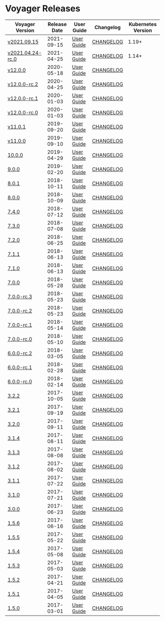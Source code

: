 # Voyager Releases

| Voyager Version | Release Date | User Guide | Changelog | Kubernetes Version |
|--------------------------- | ------------ | ---------- | --------- | ------------------ |
| [v2021.09.15](https:/github.com/voyagermesh/CHANGELOG/releases/tag/v2021.09.15) | 2021-09-15 | [User Guide](https://voyagermesh.com/docs/v2021.09.15) | [CHANGELOG](/releases/v2021.09.15/README.md) | 1.19+ |
| [v2021.04.24-rc.0](https:/github.com/voyagermesh/CHANGELOG/releases/tag/v2021.04.24-rc.0) | 2021-04-25 | [User Guide](https://voyagermesh.com/docs/v2021.04.24-rc.0) | [CHANGELOG](/releases/v2021.04.24-rc.0/README.md) | 1.14+ |
| [v12.0.0](https://github.com/voyagermesh/voyager/releases/tag/v12.0.0) | 2020-05-18 | [User Guide](https://voyagermesh.com/docs/v12.0.0) | [CHANGELOG](https://github.com/voyagermesh/voyager/releases/tag/v12.0.0) |  |
| [v12.0.0-rc.2](https://github.com/voyagermesh/voyager/releases/tag/v12.0.0-rc.2) | 2020-04-25 | [User Guide](https://voyagermesh.com/docs/v12.0.0-rc.2) | [CHANGELOG](https://github.com/voyagermesh/voyager/releases/tag/v12.0.0-rc.2) |  |
| [v12.0.0-rc.1](https://github.com/voyagermesh/voyager/releases/tag/v12.0.0-rc.1) | 2020-01-03 | [User Guide](https://voyagermesh.com/docs/v12.0.0-rc.1) | [CHANGELOG](https://github.com/voyagermesh/voyager/releases/tag/v12.0.0-rc.1) |  |
| [v12.0.0-rc.0](https://github.com/voyagermesh/voyager/releases/tag/v12.0.0-rc.0) | 2020-01-03 | [User Guide](https://voyagermesh.com/docs/v12.0.0-rc.0) | [CHANGELOG](https://github.com/voyagermesh/voyager/releases/tag/v12.0.0-rc.0) |  |
| [v11.0.1](https://github.com/voyagermesh/voyager/releases/tag/v11.0.1) | 2019-09-20 | [User Guide](https://voyagermesh.com/docs/v11.0.1) | [CHANGELOG](https://github.com/voyagermesh/voyager/releases/tag/v11.0.1) |  |
| [v11.0.0](https://github.com/voyagermesh/voyager/releases/tag/v11.0.0) | 2019-09-10 | [User Guide](https://voyagermesh.com/docs/v11.0.0) | [CHANGELOG](https://github.com/voyagermesh/voyager/releases/tag/v11.0.0) |  |
| [10.0.0](https://github.com/voyagermesh/voyager/releases/tag/10.0.0) | 2019-04-29 | [User Guide](https://voyagermesh.com/docs/10.0.0) | [CHANGELOG](https://github.com/voyagermesh/voyager/releases/tag/10.0.0) |  |
| [9.0.0](https://github.com/voyagermesh/voyager/releases/tag/9.0.0) | 2019-02-20 | [User Guide](https://voyagermesh.com/docs/9.0.0) | [CHANGELOG](https://github.com/voyagermesh/voyager/releases/tag/9.0.0) |  |
| [8.0.1](https://github.com/voyagermesh/voyager/releases/tag/8.0.1) | 2018-10-11 | [User Guide](https://voyagermesh.com/docs/8.0.1) | [CHANGELOG](https://github.com/voyagermesh/voyager/releases/tag/8.0.1) |  |
| [8.0.0](https://github.com/voyagermesh/voyager/releases/tag/8.0.0) | 2018-10-09 | [User Guide](https://voyagermesh.com/docs/8.0.0) | [CHANGELOG](https://github.com/voyagermesh/voyager/releases/tag/8.0.0) |  |
| [7.4.0](https://github.com/voyagermesh/voyager/releases/tag/7.4.0) | 2018-07-12 | [User Guide](https://voyagermesh.com/docs/7.4.0) | [CHANGELOG](https://github.com/voyagermesh/voyager/releases/tag/7.4.0) |  |
| [7.3.0](https://github.com/voyagermesh/voyager/releases/tag/7.3.0) | 2018-07-08 | [User Guide](https://voyagermesh.com/docs/7.3.0) | [CHANGELOG](https://github.com/voyagermesh/voyager/releases/tag/7.3.0) |  |
| [7.2.0](https://github.com/voyagermesh/voyager/releases/tag/7.2.0) | 2018-06-25 | [User Guide](https://voyagermesh.com/docs/7.2.0) | [CHANGELOG](https://github.com/voyagermesh/voyager/releases/tag/7.2.0) |  |
| [7.1.1](https://github.com/voyagermesh/voyager/releases/tag/7.1.1) | 2018-06-13 | [User Guide](https://voyagermesh.com/docs/7.1.1) | [CHANGELOG](https://github.com/voyagermesh/voyager/releases/tag/7.1.1) |  |
| [7.1.0](https://github.com/voyagermesh/voyager/releases/tag/7.1.0) | 2018-06-13 | [User Guide](https://voyagermesh.com/docs/7.1.0) | [CHANGELOG](https://github.com/voyagermesh/voyager/releases/tag/7.1.0) |  |
| [7.0.0](https://github.com/voyagermesh/voyager/releases/tag/7.0.0) | 2018-05-28 | [User Guide](https://voyagermesh.com/docs/7.0.0) | [CHANGELOG](https://github.com/voyagermesh/voyager/releases/tag/7.0.0) |  |
| [7.0.0-rc.3](https://github.com/voyagermesh/voyager/releases/tag/7.0.0-rc.3) | 2018-05-23 | [User Guide](https://voyagermesh.com/docs/7.0.0-rc.3) | [CHANGELOG](https://github.com/voyagermesh/voyager/releases/tag/7.0.0-rc.3) |  |
| [7.0.0-rc.2](https://github.com/voyagermesh/voyager/releases/tag/7.0.0-rc.2) | 2018-05-23 | [User Guide](https://voyagermesh.com/docs/7.0.0-rc.2) | [CHANGELOG](https://github.com/voyagermesh/voyager/releases/tag/7.0.0-rc.2) |  |
| [7.0.0-rc.1](https://github.com/voyagermesh/voyager/releases/tag/7.0.0-rc.1) | 2018-05-14 | [User Guide](https://voyagermesh.com/docs/7.0.0-rc.1) | [CHANGELOG](https://github.com/voyagermesh/voyager/releases/tag/7.0.0-rc.1) |  |
| [7.0.0-rc.0](https://github.com/voyagermesh/voyager/releases/tag/7.0.0-rc.0) | 2018-05-10 | [User Guide](https://voyagermesh.com/docs/7.0.0-rc.0) | [CHANGELOG](https://github.com/voyagermesh/voyager/releases/tag/7.0.0-rc.0) |  |
| [6.0.0-rc.2](https://github.com/voyagermesh/voyager/releases/tag/6.0.0-rc.2) | 2018-03-05 | [User Guide](https://voyagermesh.com/docs/6.0.0-rc.2) | [CHANGELOG](https://github.com/voyagermesh/voyager/releases/tag/6.0.0-rc.2) |  |
| [6.0.0-rc.1](https://github.com/voyagermesh/voyager/releases/tag/6.0.0-rc.1) | 2018-02-28 | [User Guide](https://voyagermesh.com/docs/6.0.0-rc.1) | [CHANGELOG](https://github.com/voyagermesh/voyager/releases/tag/6.0.0-rc.1) |  |
| [6.0.0-rc.0](https://github.com/voyagermesh/voyager/releases/tag/6.0.0-rc.0) | 2018-02-14 | [User Guide](https://voyagermesh.com/docs/6.0.0-rc.0) | [CHANGELOG](https://github.com/voyagermesh/voyager/releases/tag/6.0.0-rc.0) |  |
| [3.2.2](https://github.com/voyagermesh/voyager/releases/tag/3.2.2) | 2017-10-05 | [User Guide](https://github.com/voyagermesh/docs/tree/3.2.2/docs) | [CHANGELOG](https://github.com/voyagermesh/voyager/releases/tag/3.2.2) |  |
| [3.2.1](https://github.com/voyagermesh/voyager/releases/tag/3.2.1) | 2017-09-19 | [User Guide](https://github.com/voyagermesh/docs/tree/3.2.1/docs) | [CHANGELOG](https://github.com/voyagermesh/voyager/releases/tag/3.2.1) |  |
| [3.2.0](https://github.com/voyagermesh/voyager/releases/tag/3.2.0) | 2017-09-11 | [User Guide](https://github.com/voyagermesh/docs/tree/3.2.0/docs) | [CHANGELOG](https://github.com/voyagermesh/voyager/releases/tag/3.2.0) |  |
| [3.1.4](https://github.com/voyagermesh/voyager/releases/tag/3.1.4) | 2017-08-11 | [User Guide](https://github.com/voyagermesh/docs/tree/3.1.4/docs) | [CHANGELOG](https://github.com/voyagermesh/voyager/releases/tag/3.1.4) |  |
| [3.1.3](https://github.com/voyagermesh/voyager/releases/tag/3.1.3) | 2017-08-08 | [User Guide](https://github.com/voyagermesh/docs/tree/3.1.3/docs) | [CHANGELOG](https://github.com/voyagermesh/voyager/releases/tag/3.1.3) |  |
| [3.1.2](https://github.com/voyagermesh/voyager/releases/tag/3.1.2) | 2017-08-02 | [User Guide](https://github.com/voyagermesh/docs/tree/3.1.2/docs) | [CHANGELOG](https://github.com/voyagermesh/voyager/releases/tag/3.1.2) |  |
| [3.1.1](https://github.com/voyagermesh/voyager/releases/tag/3.1.1) | 2017-07-22 | [User Guide](https://github.com/voyagermesh/docs/tree/3.1.1/docs) | [CHANGELOG](https://github.com/voyagermesh/voyager/releases/tag/3.1.1) |  |
| [3.1.0](https://github.com/voyagermesh/voyager/releases/tag/3.1.0) | 2017-07-21 | [User Guide](https://github.com/voyagermesh/docs/tree/3.1.0/docs) | [CHANGELOG](https://github.com/voyagermesh/voyager/releases/tag/3.1.0) |  |
| [3.0.0](https://github.com/voyagermesh/voyager/releases/tag/3.0.0) | 2017-06-23 | [User Guide](https://github.com/voyagermesh/docs/tree/3.0.0/docs) | [CHANGELOG](https://github.com/voyagermesh/voyager/releases/tag/3.0.0) |  |
| [1.5.6](https://github.com/voyagermesh/voyager/releases/tag/1.5.6) | 2017-06-16 | [User Guide](https://github.com/voyagermesh/docs/tree/1.5.6/docs) | [CHANGELOG](https://github.com/voyagermesh/voyager/releases/tag/1.5.6) |  |
| [1.5.5](https://github.com/voyagermesh/voyager/releases/tag/1.5.5) | 2017-05-22 | [User Guide](https://github.com/voyagermesh/docs/tree/1.5.5/docs) | [CHANGELOG](https://github.com/voyagermesh/voyager/releases/tag/1.5.5) |  |
| [1.5.4](https://github.com/voyagermesh/voyager/releases/tag/1.5.4) | 2017-05-08 | [User Guide](https://github.com/voyagermesh/docs/tree/1.5.4/docs) | [CHANGELOG](https://github.com/voyagermesh/voyager/releases/tag/1.5.4) |  |
| [1.5.3](https://github.com/voyagermesh/voyager/releases/tag/1.5.3) | 2017-05-03 | [User Guide](https://github.com/voyagermesh/docs/tree/1.5.3/docs) | [CHANGELOG](https://github.com/voyagermesh/voyager/releases/tag/1.5.3) |  |
| [1.5.2](https://github.com/voyagermesh/voyager/releases/tag/1.5.2) | 2017-04-21 | [User Guide](https://github.com/voyagermesh/docs/tree/1.5.2/docs) | [CHANGELOG](https://github.com/voyagermesh/voyager/releases/tag/1.5.2) |  |
| [1.5.1](https://github.com/voyagermesh/voyager/releases/tag/1.5.1) | 2017-04-05 | [User Guide](https://github.com/voyagermesh/docs/tree/1.5.1/docs) | [CHANGELOG](https://github.com/voyagermesh/voyager/releases/tag/1.5.1) |  |
| [1.5.0](https://github.com/voyagermesh/voyager/releases/tag/1.5.0) | 2017-03-01 | [User Guide](https://github.com/voyagermesh/docs/tree/1.5.0/docs) | [CHANGELOG](https://github.com/voyagermesh/voyager/releases/tag/1.5.0) |  |

